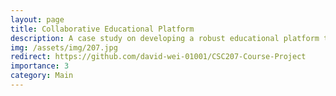 ```yaml
---
layout: page
title: Collaborative Educational Platform
description: A case study on developing a robust educational platform through test-driven design, design patterns, and effective version control.
img: /assets/img/207.jpg
redirect: https://github.com/david-wei-01001/CSC207-Course-Project
importance: 3
category: Main
---
```

